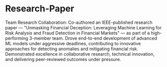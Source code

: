 # Research-Paper
Team Research Collaboration: Co-authored an IEEE-published research paper — "Unmasking Financial Deception: Leveraging Machine Learning for Risk Analysis and Fraud Detection in Financial Markets" — as part of a high-performing 3-member team. Drove end-to-end development of advanced ML models under aggressive deadlines, contributing to innovative approaches for detecting anomalies and mitigating financial risk. Demonstrated excellence in collaborative research, technical innovation, and delivering peer-reviewed outcomes under pressure.

